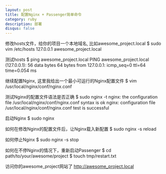 ```yaml
---
layout: post
title: 配置Nginx + Passenger简单命令
category: ruby
description: 部署
disqus: false
---
```


修改hosts文件，给你的项目一个本地域名, 比如awesome_project.local
$ sudo vim /etc/hosts
127.0.0.1 awesome_project.local


测试hosts
$ ping awesome_project.local
PING awesome_project.local (127.0.0.1): 56 data bytes
64 bytes from 127.0.0.1: icmp_seq=0 ttl=64 time=0.054 ms


继续配置Nginx, 这里我给出一个最小可运行的Nginx配置文件
$ vim /usr/local/nginx/conf/nginx.conf


测试Nginx的配置文件语法是否正确
$ sudo nginx -t
nginx: the configuration file /usr/local/nginx/conf/nginx.conf syntax is ok
nginx: configuration file /usr/local/nginx/conf/nginx.conf test is successful


启动Nginx
$ sudo nginx


如何在修改Nginx的配置文件后，让Nginx载入新配置
$ sudo nginx -s reload


如何停止Nginx
$ sudo nginx -s stop


如何在不停Nginx的情况下，重新启动Passenger
$ cd path/to/your/awesome/project
$ touch tmp/restart.txt


访问你的awesome_project网站了
http://awesome_project.local


